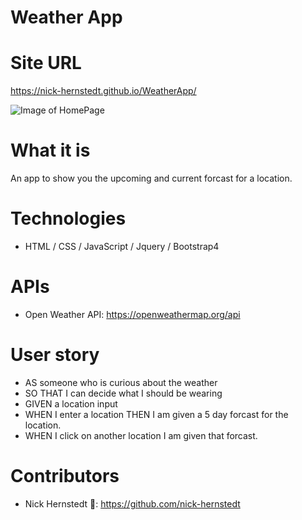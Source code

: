 # Weather App

# Site URL

https://nick-hernstedt.github.io/WeatherApp/

![Image of HomePage](./images/weather.png)

# What it is

An app to show you the upcoming and current forcast for a location.

# Technologies

- HTML / CSS / JavaScript / Jquery / Bootstrap4

# APIs

- Open Weather API: https://openweathermap.org/api

# User story

- AS someone who is curious about the weather
- SO THAT I can decide what I should be wearing
- GIVEN a location input
- WHEN I enter a location THEN I am given a 5 day forcast for the location.
- WHEN I click on another location I am given that forcast.

# Contributors

- Nick Hernstedt 🐀: https://github.com/nick-hernstedt
